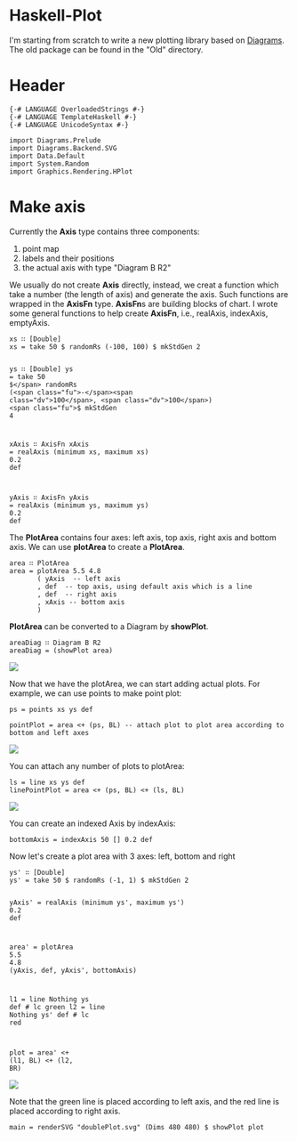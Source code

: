 <h1 id="haskell-plot">Haskell-Plot</h1>
<p>I'm starting from scratch to write a new plotting library based on <a href="http://projects.haskell.org/diagrams/">Diagrams</a>. The old package can be found in the &quot;Old&quot; directory.</p>
<h1 id="header">Header</h1>
<pre class="sourceCode literate haskell"><code class="sourceCode haskell"><span class="ot">{-# LANGUAGE OverloadedStrings #-}</span>
<span class="ot">{-# LANGUAGE TemplateHaskell #-}</span>
<span class="ot">{-# LANGUAGE UnicodeSyntax #-}</span></code></pre>
<pre class="sourceCode literate haskell"><code class="sourceCode haskell"><span class="kw">import </span><span class="dt">Diagrams.Prelude</span>
<span class="kw">import </span><span class="dt">Diagrams.Backend.SVG</span>
<span class="kw">import </span><span class="dt">Data.Default</span>
<span class="kw">import </span><span class="dt">System.Random</span>
<span class="kw">import </span><span class="dt">Graphics.Rendering.HPlot</span></code></pre>
<h1 id="make-axis">Make axis</h1>
<p>Currently the <strong>Axis</strong> type contains three components:</p>
<ol style="list-style-type: decimal">
<li>point map</li>
<li>labels and their positions</li>
<li>the actual axis with type &quot;Diagram B R2&quot;</li>
</ol>
<p>We usually do not create <strong>Axis</strong> directly, instead, we creat a function which take a number (the length of axis) and generate the axis. Such functions are wrapped in the <strong>AxisFn</strong> type. <strong>AxisFn</strong>s are building blocks of chart. I wrote some general functions to help create <strong>AxisFn</strong>, i.e., realAxis, indexAxis, emptyAxis.</p>
<pre class="sourceCode literate haskell"><code class="sourceCode haskell">xs <span class="ot">∷</span> [<span class="dt">Double</span>]
xs <span class="fu">=</span> take <span class="dv">50</span> <span class="fu">$</span> randomRs (<span class="fu">-</span><span class="dv">100</span>, <span class="dv">100</span>) <span class="fu">$</span> mkStdGen <span class="dv">2</span>

ys <span class="ot">∷</span> [<span class="dt">Double</span>]
ys <span class="fu">=</span> take <span class="dv">50</span> <span class="fu">$</span> randomRs (<span class="fu">-</span><span class="dv">100</span>, <span class="dv">100</span>) <span class="fu">$</span> mkStdGen <span class="dv">4</span>

xAxis <span class="ot">∷</span> <span class="dt">AxisFn</span>
xAxis <span class="fu">=</span> realAxis (minimum xs, maximum xs) <span class="dv">0</span><span class="fu">.</span><span class="dv">2</span> def

yAxis <span class="ot">∷</span> <span class="dt">AxisFn</span>
yAxis <span class="fu">=</span> realAxis (minimum ys, maximum ys) <span class="dv">0</span><span class="fu">.</span><span class="dv">2</span> def</code></pre>
<p>The <strong>PlotArea</strong> contains four axes: left axis, top axis, right axis and bottom axis. We can use <strong>plotArea</strong> to create a <strong>PlotArea</strong>.</p>
<pre class="sourceCode literate haskell"><code class="sourceCode haskell">area <span class="ot">∷</span> <span class="dt">PlotArea</span>
area <span class="fu">=</span> plotArea <span class="dv">5</span><span class="fu">.</span><span class="dv">5</span> <span class="dv">4</span><span class="fu">.</span><span class="dv">8</span>
       ( yAxis  <span class="co">-- left axis</span>
       , def  <span class="co">-- top axis, using default axis which is a line</span>
       , def  <span class="co">-- right axis</span>
       , xAxis <span class="co">-- bottom axis</span>
       )</code></pre>
<p><strong>PlotArea</strong> can be converted to a Diagram by <strong>showPlot</strong>.</p>
<pre class="sourceCode literate haskell"><code class="sourceCode haskell">areaDiag <span class="ot">∷</span> <span class="dt">Diagram</span> <span class="dt">B</span> <span class="dt">R2</span>
areaDiag <span class="fu">=</span> (showPlot area) </code></pre>
<div class="figure">
<img src="doc/area.svg" />
</div>
<p>Now that we have the plotArea, we can start adding actual plots. For example, we can use points to make point plot:</p>
<pre class="sourceCode literate haskell"><code class="sourceCode haskell">ps <span class="fu">=</span> points xs ys def</code></pre>
<pre class="sourceCode literate haskell"><code class="sourceCode haskell">pointPlot <span class="fu">=</span> area <span class="fu">&lt;+</span> (ps, <span class="dt">BL</span>) <span class="co">-- attach plot to plot area according to bottom and left axes</span></code></pre>
<div class="figure">
<img src="doc/points.svg" />
</div>
<p>You can attach any number of plots to plotArea:</p>
<pre class="sourceCode literate haskell"><code class="sourceCode haskell">ls <span class="fu">=</span> line xs ys def
linePointPlot <span class="fu">=</span> area <span class="fu">&lt;+</span> (ps, <span class="dt">BL</span>) <span class="fu">&lt;+</span> (ls, <span class="dt">BL</span>)</code></pre>
<div class="figure">
<img src="doc/lp.svg" />
</div>
<p>You can create an indexed Axis by indexAxis:</p>
<pre class="sourceCode literate haskell"><code class="sourceCode haskell">bottomAxis <span class="fu">=</span> indexAxis <span class="dv">50</span> [] <span class="dv">0</span><span class="fu">.</span><span class="dv">2</span> def</code></pre>
<p>Now let's create a plot area with 3 axes: left, bottom and right</p>
<pre class="sourceCode literate haskell"><code class="sourceCode haskell">ys&#39; <span class="ot">∷</span> [<span class="dt">Double</span>]
ys&#39; <span class="fu">=</span> take <span class="dv">50</span> <span class="fu">$</span> randomRs (<span class="fu">-</span><span class="dv">1</span>, <span class="dv">1</span>) <span class="fu">$</span> mkStdGen <span class="dv">2</span>

yAxis&#39; <span class="fu">=</span> realAxis (minimum ys&#39;, maximum ys&#39;) <span class="dv">0</span><span class="fu">.</span><span class="dv">2</span> def

area&#39; <span class="fu">=</span> plotArea <span class="dv">5</span><span class="fu">.</span><span class="dv">5</span> <span class="dv">4</span><span class="fu">.</span><span class="dv">8</span> (yAxis, def, yAxis&#39;, bottomAxis)

l1 <span class="fu">=</span> line <span class="dt">Nothing</span> ys def <span class="st"># lc green</span>
l2 <span class="fu">=</span> line <span class="dt">Nothing</span> ys&#39; def <span class="st"># lc red</span>

plot <span class="fu">=</span> area&#39; <span class="fu">&lt;+</span> (l1, <span class="dt">BL</span>) <span class="fu">&lt;+</span> (l2, <span class="dt">BR</span>)</code></pre>
<div class="figure">
<img src="doc/doublePlot.svg" />
</div>
<p>Note that the green line is placed according to left axis, and the red line is placed according to right axis.</p>
<pre class="sourceCode literate haskell"><code class="sourceCode haskell">main <span class="fu">=</span> renderSVG <span class="st">&quot;doublePlot.svg&quot;</span> (<span class="dt">Dims</span> <span class="dv">480</span> <span class="dv">480</span>) <span class="fu">$</span> showPlot plot</code></pre>
